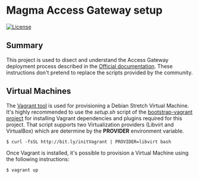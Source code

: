 # Magma Access Gateway setup
[![License](https://img.shields.io/badge/License-Apache%202.0-blue.svg)](https://opensource.org/licenses/Apache-2.0)

## Summary

This project is used to disect and understand the Access Gateway
deployment process described in the [Official documentation][1]. These
instructions don't pretend to replace the scripts provided by the
community.

## Virtual Machines

The [Vagrant tool][2] is used for provisioning a Debian Stretch Virtual
Machine. It's highly recommended to use the  *setup.sh* script
of the [bootstrap-vagrant project][3] for installing Vagrant
dependencies and plugins required for this project. That script
supports two Virtualization providers (Libvirt and VirtualBox) which
are determine by the **PROVIDER** environment variable.

    $ curl -fsSL http://bit.ly/initVagrant | PROVIDER=libvirt bash

Once Vagrant is installed, it's possible to provision a Virtual
Machine using the following instructions:

    $ vagrant up

[1]: https://docs.magmacore.org/docs/lte/setup_deb
[2]: https://www.vagrantup.com/
[3]: https://github.com/electrocucaracha/bootstrap-vagrant
